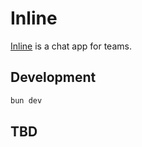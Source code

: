 # Inline

[Inline](https://inline.chat) is a chat app for teams.

## Development

```sh
bun dev
```

## TBD
